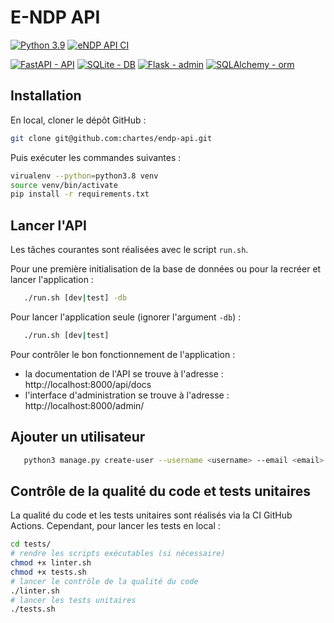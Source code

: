# E-NDP API
[![Python 3.9](https://img.shields.io/badge/python-3.9-blue.svg)](https://www.python.org/downloads/release/python-390/) [![eNDP API CI](https://github.com/chartes/endp-api/actions/workflows/CI-tests.yml/badge.svg?branch=master)](https://github.com/chartes/endp-api/actions/workflows/CI-tests.yml)

[![FastAPI - API](https://img.shields.io/static/v1?label=FastAPI&message=API&color=%232E303E&style=for-the-badge&logo=fastapi&logoColor=%23009485)](https://fastapi.tiangolo.com/)
[![SQLite - DB](https://img.shields.io/static/v1?label=SQLite&message=DB&color=%2374B8E4&style=for-the-badge&logo=sqlite&logoColor=white)](https://www.sqlite.org/index.html)
[![Flask - admin](https://img.shields.io/static/v1?label=Flask&message=admin&color=black&style=for-the-badge&logo=flask&logoColor=white)](https://flask-admin.readthedocs.io/en/latest/#)
[![SQLAlchemy -  orm](https://img.shields.io/badge/SQLAlchemy-_orm-red?style=for-the-badge)](https://www.sqlalchemy.org/)


## Installation

En local, cloner le dépôt GitHub :

```bash
git clone git@github.com:chartes/endp-api.git
```

Puis exécuter les commandes suivantes :

```bash
virualenv --python=python3.8 venv
source venv/bin/activate
pip install -r requirements.txt
 ```

## Lancer l'API

Les tâches courantes sont réalisées avec le script `run.sh`.

Pour une première initialisation de la base de données ou pour la recréer et lancer l'application :

```bash
   ./run.sh [dev|test] -db
```

Pour lancer l'application seule (ignorer l'argument `-db`) :

```bash
   ./run.sh [dev|test]
```

Pour contrôler le bon fonctionnement de l'application :

- la documentation de l'API se trouve à l'adresse : http://localhost:8000/api/docs
- l'interface d'administration se trouve à l'adresse : http://localhost:8000/admin/

## Ajouter un utilisateur 

```bash
   python3 manage.py create-user --username <username> --email <email> --password <password>
```

## Contrôle de la qualité du code et tests unitaires

La qualité du code et les tests unitaires sont réalisés via la CI GitHub Actions.
Cependant, pour lancer les tests en local : 

```bash
cd tests/
# rendre les scripts exécutables (si nécessaire)
chmod +x linter.sh
chmod +x tests.sh
# lancer le contrôle de la qualité du code
./linter.sh
# lancer les tests unitaires
./tests.sh
```
